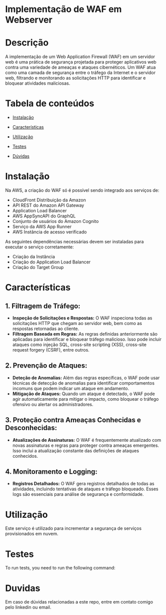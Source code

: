 # Implementação de WAF em Webserver

# Descrição

A implementação de um Web Application Firewall (WAF) em um servidor web é uma prática de segurança projetada para proteger aplicativos web contra uma variedade de ameaças e ataques cibernéticos. Um WAF atua como uma camada de segurança entre o tráfego da Internet e o servidor web, filtrando e monitorando as solicitações HTTP para identificar e bloquear atividades maliciosas.

# Tabela de conteúdos

* [Instalação](#)

* [Características](#)

* [Utilização](#)

* [Testes](#)

* [Dúvidas](#)

# Instalação

Na AWS, a criação do WAF só é possível sendo integrado aos serviços de:
  -  CloudFront Distribuição da Amazon
  -  API REST do Amazon API Gateway
  -  Application Load Balancer
  -  AWS AppSyncAPI do GraphQL
  -  Conjunto de usuários do Amazon Cognito
  -  Serviço da AWS App Runner
  -  AWS Instância de acesso verificado

As seguintes dependências necessárias devem ser instaladas para executar o serviço corretamente:
- Criação da Instância
- Criação do Application Load Balancer
- Criação do Target Group
 
# Características

## 1. Filtragem de Tráfego:

- **Inspeção de Solicitações e Respostas:** O WAF inspeciona todas as solicitações HTTP que chegam ao servidor web, bem como as respostas retornadas ao cliente.
- **Filtragem Baseada em Regras:** As regras definidas anteriormente são aplicadas para identificar e bloquear tráfego malicioso. Isso pode incluir ataques como injeção SQL, cross-site scripting (XSS), cross-site request forgery (CSRF), entre outros.

## 2. Prevenção de Ataques:

- **Deteção de Anomalias:** Além das regras específicas, o WAF pode usar técnicas de detecção de anomalias para identificar comportamentos incomuns que podem indicar um ataque em andamento.
- **Mitigação de Ataques:** Quando um ataque é detectado, o WAF pode agir automaticamente para mitigar o impacto, como bloquear o tráfego ofensivo ou alertar os administradores.

## 3. Proteção contra Ameaças Conhecidas e Desconhecidas:

- **Atualizações de Assinaturas:** O WAF é frequentemente atualizado com novas assinaturas e regras para proteger contra ameaças emergentes. Isso inclui a atualização constante das definições de ataques conhecidos.

## 4. Monitoramento e Logging:

- **Registros Detalhados:** O WAF gera registros detalhados de todas as atividades, incluindo tentativas de ataques e tráfego bloqueado. Esses logs são essenciais para análise de segurança e conformidade.


# Utilização

Este serviço é utilizado para incrementar a segurança de serviços provisionados em nuvem.

# Testes

To run tests, you need to run the following command: 

# Duvidas

Em caso de dúvidas relacionadas a este repo, entre em contato comigo pelo linkedin ou email.

